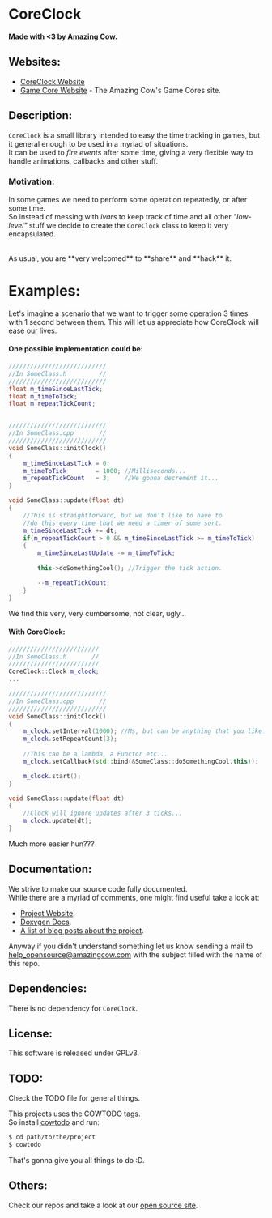 # CoreClock

**Made with <3 by [Amazing Cow](http://www.amazingcow.com).**



<!-- ####################################################################### -->
<!-- ####################################################################### -->

## Websites:

* [CoreClock Website](http://opensource.amazingcow.com/gamecore/coreclock/)
* [Game Core Website](http://opensource.amazingcow.com/gamecore/) - 
The Amazing Cow's Game Cores site.



<!-- ####################################################################### -->
<!-- ####################################################################### -->

## Description:

```CoreClock``` is a small library intended to easy the time tracking in games,
but it general enough to be used in a myriad of situations.  
It can be used to _fire events_ after some time, giving a very flexible way 
to handle animations, callbacks and other stuff. 


### Motivation:

In some games we need to perform some operation repeatedly, or after some time.    
So instead of messing with _ivars_ to keep track of time and all other _"low-level"_
stuff we decide to create the ```CoreClock``` class to keep it very encapsulated.


<br>
As usual, you are **very welcomed** to **share** and **hack** it.




<!-- ####################################################################### -->
<!-- ####################################################################### -->

# Examples:

Let's imagine a scenario that we want to trigger some operation 3 times with 
1 second between them. This will let us appreciate how CoreClock will ease our lives.

#### One possible implementation could be:

```c++
///////////////////////////
//In SomeClass.h         //
///////////////////////////
float m_timeSinceLastTick;
float m_timeToTick; 
float m_repeatTickCount;


///////////////////////////
//In SomeClass.cpp       //
///////////////////////////
void SomeClass::initClock()
{
    m_timeSinceLastTick = 0;
    m_timeToTick        = 1000; //Milliseconds...
    m_repeatTickCount   = 3;    //We gonna decrement it...
}

void SomeClass::update(float dt)
{
    //This is straightforward, but we don't like to have to 
    //do this every time that we need a timer of some sort.
    m_timeSinceLastTick += dt;
    if(m_repeatTickCount > 0 && m_timeSinceLastTick >= m_timeToTick)
    {
        m_timeSinceLastUpdate -= m_timeToTick;
        
        this->doSomethingCool(); //Trigger the tick action.

        --m_repeatTickCount;
    }
}
```

We find this very, very cumbersome, not clear, ugly...    

#### With CoreClock:

```c++
/////////////////////////
//In SomeClass.h       //
/////////////////////////
CoreClock::Clock m_clock;
...

///////////////////////////
//In SomeClass.cpp       //
///////////////////////////
void SomeClass::initClock()
{
    m_clock.setInterval(1000); //Ms, but can be anything that you like.
    m_clock.setRepeatCount(3);
    
    //This can be a lambda, a Functor etc...
    m_clock.setCallback(std::bind(&SomeClass::doSomethingCool,this));

    m_clock.start();
}

void SomeClass::update(float dt)
{
    //Clock will ignore updates after 3 ticks...
    m_clock.update(dt);
}

```

Much more easier hun???




<!-- ####################################################################### -->
<!-- ####################################################################### -->

## Documentation:

We strive to make our source code fully documented.   
While there are a myriad of comments, one might find useful take a look at:

* [Project Website](http://opensource.amazingcow.com/gamecore/coreclock/).
* [Doxygen Docs](http://opensource.amazingcow.com/gamecore/coreclock/doxygen/).
* [A list of blog posts about the project](http://opensource.amazingcow.com/gamecore/coreclock/posts/).

Anyway if you didn't understand something let us know sending a mail to  
[help_opensource@amazingcow.com]() with the subject filled with the
name of this repo.



<!-- ####################################################################### -->
<!-- ####################################################################### -->

## Dependencies:

There is no dependency for ```CoreClock```.



<!-- ####################################################################### -->
<!-- ####################################################################### -->

## License:

This software is released under GPLv3.



<!-- ####################################################################### -->
<!-- ####################################################################### -->

## TODO:

Check the TODO file for general things.

This projects uses the COWTODO tags.   
So install [cowtodo](http://www.github.com/AmazingCow-Tools/COWTODO) and run:

``` bash
$ cd path/to/the/project
$ cowtodo 
```

That's gonna give you all things to do :D.



<!-- ####################################################################### -->
<!-- ####################################################################### -->

## Others:

Check our repos and take a look at our 
[open source site](http://opensource.amazingcow.com).
